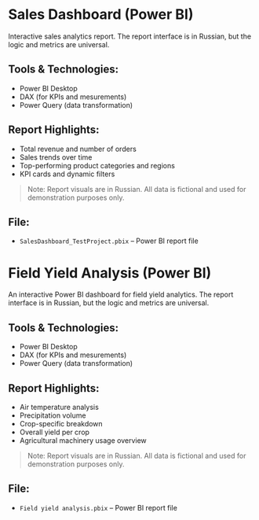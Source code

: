 # Sales Dashboard (Power BI)

Interactive sales analytics report. The report interface is in Russian, but the logic and metrics are universal.

## Tools & Technologies:
- Power BI Desktop
- DAX (for KPIs and mesurements)
- Power Query (data transformation)

##  Report Highlights:
- Total revenue and number of orders
- Sales trends over time
- Top-performing product categories and regions
- KPI cards and dynamic filters

>  Note: Report visuals are in Russian. All data is fictional and used for demonstration purposes only.

## File:
- `SalesDashboard_TestProject.pbix` – Power BI report file

# Field Yield Analysis (Power BI)

An interactive Power BI dashboard for field yield analytics. The report interface is in Russian, but the logic and metrics are universal.

## Tools & Technologies:
- Power BI Desktop
- DAX (for KPIs and mesurements)
- Power Query (data transformation)

##  Report Highlights:
- Air temperature analysis
- Precipitation volume
- Crop-specific breakdown
- Overall yield per crop
- Agricultural machinery usage overview

>  Note: Report visuals are in Russian. All data is fictional and used for demonstration purposes only.

## File:
- `Field yield analysis.pbix` – Power BI report file
